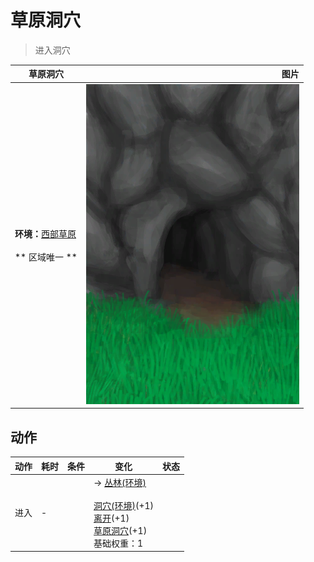 # 草原洞穴  
> 进入洞穴  
  
  草原洞穴  |   图片   
 ----  |  ----:   
 **环境：**[西部草原](GrasslandsW.md)<br><br>** 区域唯一 **  |  ![](Sprite/GrasslandsCaveEntrance.png)   
  
## 动作  
动作  |  耗时  |  条件  |  变化  |  状态  
----  |  ----  |  ----  |  ----  |  ----  
进入<br>  |  -  |    |  → [丛林(环境)](Env_Jungle.md)<br><br>[洞穴(环境)](Env_CaveGrasslands.md)(+1)<br>[离开](CaveGrasslandsExit.md)(+1)<br>[草原洞穴](CaveGrasslands.md)(+1)<br>基础权重：1<br>  |    
